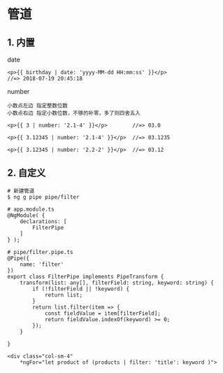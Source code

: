 
 # 管道

## 1. 内置

date

    <p>{{ birthday | date: 'yyyy-MM-dd HH:mm:ss' }}</p>
    //=> 2018-07-19 20:45:18

number

    小数点左边 指定整数位数
    小数点右边 指定小数位数，不够的补零，多了则四舍五入

    <p>{{ 3 | number: '2.1-4' }}</p>        //=> 03.0

    <p>{{ 3.12345 | number: '2.1-4' }}</p>  //=> 03.1235

    <p>{{ 3.12345 | number: '2.2-2' }}</p>  //=> 03.12

## 2. 自定义

    # 新建管道
    $ ng g pipe pipe/filter

    # app.module.ts
    @NgModule( {
        declarations: [
            FilterPipe
        ]
    } );

    # pipe/filter.pipe.ts
    @Pipe({
        name: 'filter'
    })
    export class FilterPipe implements PipeTransform {
        transform(list: any[], filterField: string, keyword: string) {
            if (!filterField || !keyword) {
                return list;
            }
            return list.filter(item => {
                const fieldValue = item[filterField];
                return fieldValue.indexOf(keyword) >= 0;
            });
        }

    }

    <div class="col-sm-4"
        *ngFor="let product of (products | filter: 'title': keyword )">